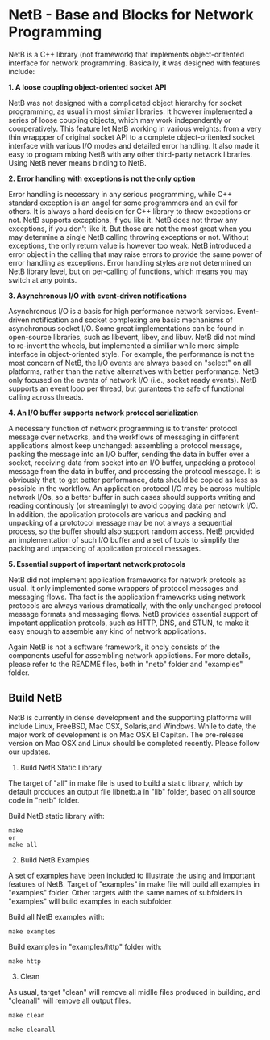 # NetB - Base and Blocks for Network Programming  

NetB is a C++ library (not framework) that implements object-oritented interface for network programming. Basically, it was designed with features include: 

**1. A loose coupling object-oriented socket API**         

NetB was not designed with a complicated object hierarchy for socket programming, as usual in most similar libraries. It however implemented a series of loose coupling objects, which may work independently or coorperatively. This feature let NetB working in various weights: from a very thin wrappper of original socket API to a complete object-oritented socket interface with various I/O modes and detailed error handling. It also made it easy to program mixing NetB with any other third-party network libraries. Using NetB never means binding to NetB. 

**2. Error handling with exceptions is not the only option**    

Error handling is necessary in any serious programming, while C++ standard exception is an angel for some programmers and an evil for others. It is always a hard decision for C++ library to throw exceptions or not. NetB supports exceptions, if you like it. NetB does not throw any exceptions, if you don't like it. But those are not the most great when you may determine a single NetB calling throwing exceptions or not. Without exceptions, the only return value is however too weak. NetB introduced a error object in the calling that may raise errors to provide the same power of error handling as exceptions. Error handling styles are not determined on NetB library level, but on per-calling of functions, which means you may switch at any points.  

**3. Asynchronous I/O with event-driven notifications**  

Asynchronous I/O is a basis for high performance network services. Event-driven notification and socket complexing are basic mechanisms of asynchronous socket I/O. Some great implementations can be found in open-source libraries, such as libevent, libev, and libuv. NetB did not mind to re-invent the wheels, but implemented a similiar while more simple interface in object-oriented style. For example, the performance is not the most concern of NetB, the I/O events are always based on "select" on all platforms, rather than the native alternatives with better performance. NetB only focused on the events of network I/O (i.e., socket ready events). NetB supports an event loop per thread, but gurantees the safe of functional calling across threads.   

**4. An I/O buffer supports network protocol serialization**   

A necessary function of network programming is to transfer protocol message over networks, and the workflows of messaging in different applications almost keep unchanged: assembling a protocol message, packing the message into an I/O buffer, sending the data in buffer over a socket, receiving data from socket into an I/O buffer, unpacking a protocol message from the data in buffer, and processing the protocol message. It is obviously that, to get better performance, data should be copied as less as possible in the workflow. An application protocol I/O may be across multiple network I/Os, so a better buffer in such cases should supports writing and reading continously (or streamingly) to avoid copying data per netowrk I/O. In addition, the application protocols are various and packing and unpacking of a prototocol message may be not always a sequential process, so the buffer should also support random access. NetB provided an implementation of such I/O buffer and a set of tools to simplify the packing and unpacking of application protocol messages.    

**5. Essential support of important network protocols**    

NetB did not implement application frameworks for network protcols as usual. It only implemented some wrappers of protocol messages and messaging flows. Tha fact is the application frameworks using network protocols are always various dramatically, with the only unchanged protocol message formats and messaging flows. NetB provides essential support of impotant application protcols, such as HTTP, DNS, and STUN, to make it easy enough to assemble any kind of network applications.  

Again NetB is not a software framework, it oncly consists of the components useful for assembling network applictions. For more details, please refer to the README files, both in "netb" folder and "examples" folder.  

## Build NetB

NetB is currently in dense development and the supporting platforms will include Linux, FreeBSD, Mac OSX, Solaris,and Windows. While to date, the major work of development is on Mac OSX EI Capitan. The pre-release version on Mac OSX and Linux should be completed recently. Please follow our updates. 

1. Build NetB Static Library

The target of "all" in make file is used to build a static library, which by default produces an output file libnetb.a in "lib" folder, based on all source code in "netb" folder.   

Build NetB static library with:  
```shell
make
or
make all  
```

2. Build NetB Examples  

A set of examples have been included to illustrate the using and important features of NetB. Target of "examples" in make file will build all examples in "examples" folder. Other targets with the same names of subfolders in "examples" will build examples in each subfolder. 

Build all NetB examples with:    
```shell
make examples
```

Build examples in "examples/http" folder with:  
```shell
make http  
```

3. Clean  

As usual, target "clean" will remove all midlle files produced in building, and "cleanall" will remove all output files. 

```shell
make clean
```

```shell
make cleanall
```
